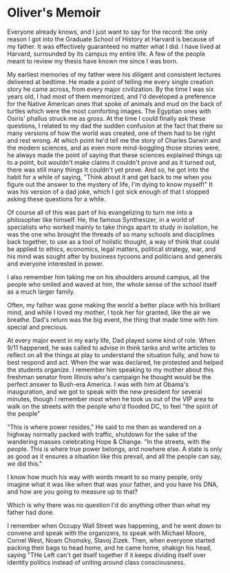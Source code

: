 # Oliver's Memoir

Everyone already knows, and I just want to say for the record: the only reason I got into the Graduate School of History at Harvard is because of my father. It was effectively guaranteed no matter what I did. I have lived at Harvard, surrounded by its campus my entire life. A few of the people meant to review my thesis have known me since I was born.

My earliest memories of my father were his diligent and consistent lectures delivered at bedtime. He made a point of telling me every single creation story he came across, from every major civilization. By the time I was six years old, I had most of them memorized, and I'd developed a preference for the Native American ones that spoke of animals and mud on the back of turtles which were the most comforting images. The Egyptian ones with Osiris' phallus struck me as gross. At the time I could finally ask these questions, I related to my dad the sudden confusion at the fact that there so many versions of how the world was created, one of them had to be right and rest wrong. At which point he'd tell me the story of Charles Darwin and the modern sciences, and as even more mind-boggling those stories were, he always made the point of saying that these sciences explained things up to a point, but wouldn't make claims it couldn't prove and as it turned out, there was still many things It couldn't yet prove. And so, he got into the habit for a while of saying, "Think about it and get back to me when you figure out the answer to the mystery of life, I'm dying to know myself!" It was his version of a dad joke, which I got sick enough of that I stopped asking these questions for a while.

Of course all of this was part of his evangelizing to turn me into a philosopher like himself. He, the famous  Synthesizer, in a world of specialists who worked mainly to take things apart to study in isolation, he was the one who brought the threads of so many schools and disciplines back together, to use as a tool of holistic thought, a way of think that could be applied to ethics, economics, legal matters, political strategy, war, and his mind was sought after by business tycoons and politicians and generals and everyone interested in power.

I also remember him taking me on his shoulders around campus, all the people who smiled and waved at him, the whole sense of the school itself as a much larger family.

Often, my father was gone making the world a better place with his brilliant mind, and while I loved my mother, I took her for granted, like the air we breathe. Dad's return was the big event, the thing that made time with him special and precious. 

At every major event in my early life, Dad played some kind of role. When 9/11 happened, he was called to advise in think tanks and write articles to reflect on all the things at play to understand the situation fully, and how to best respond and act. When the war was declared, he protested and helped the students organize. I remember him speaking to my mother about this freshman senator from Illinois who's campaign he thought would be the perfect answer to Bush-era America. I was with him at Obama's inauguration, and we got to speak with the new president for several minutes, though I remember most when he took us out of the VIP area to walk on the streets with the people who'd flooded DC, to feel "the spirit of the people"

"This is where power resides," He said to me then as wandered on a highway normally packed with traffic, shutdown for the sake of the wandering masses celebrating Hope & Change. "In the streets, with the people. This is where true power belongs, and nowhere else. A state is only as good as it ensures a situation like this prevail, and all the people can say, _we_ did this."

I know how much his way with words meant to so many people, only imagine what it was like when that was your father, and you have his DNA, and how are _you_ going to measure up to that?

Which is why there was no question I'd do anything other than what my father had done. 

I remember when Occupy Wall Street was happening, and he went down to convene and speak with the organizers, to speak with Michael Moore, Cornel West, Noam Chomsky,  Slavoj Zizek. Then, when everyone started packing their bags to head home, and he came home, shakign his head, saying "THe Left can't get itself together if it keeps dividing itself over identity politics instead of uniting around class consciousness. 

